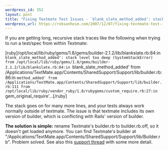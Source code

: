 ```yaml
--- 
wordpress_id: 352
layout: post
title: "Fixing Textmate Test Issues - `blank_slate_method_added': stack level too deep (SystemStackError)"
wordpress_url: https://robsanheim.com/2007/12/07/fixing-textmate-test-issues-blank_slate_method_added-stack-level-too-deep-systemstackerror/
---
```

If you are getting long, recursive stack traces like the following when trying to run a test/spec from within Textmate:

[ruby]/opt/local/lib/ruby/gems/1.8/gems/builder-2.1.2/lib/blankslate.rb:84:in `blank_slate_method_added': stack level too deep (SystemStackError)
from /opt/local/lib/ruby/gems/1.8/gems/builder-2.1.2/lib/blankslate.rb:84:in `blank_slate_method_added'
from /Applications/TextMate.app/Contents/SharedSupport/Support/lib/builder.rb:86:in `method_added'
from /Applications/TextMate.app/Contents/SharedSupport/Support/lib/builder.rb:111
from /opt/local/lib/ruby/vendor_ruby/1.8/rubygems/custom_require.rb:27:in `gem_original_require'...[/ruby]

The stack goes on for many more lines, and your tests always work normally outside of textmate.  The issue is that textmate includes its own version of builder, which is conflicting with Rails' version of builder.  

<strong>The solution is simple:</strong> rename Textmate's builder.rb to builder.rb.off, so it doesn't get loaded anymore.  You can find Textmate's builder at "/Applications/TextMate.app/Contents/SharedSupport/Support/lib/Builder.rb". Problem solved.  See also this <a href="https://macromates.com/ticket/show?ticket_id=F4DA8B03">support thread</a> with some more detail.
